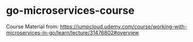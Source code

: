 # go-microservices-course
Course Material from: https://jumpcloud.udemy.com/course/working-with-microservices-in-go/learn/lecture/31476802#overview
